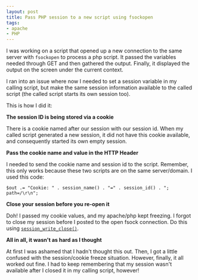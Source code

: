 ```yaml
---
layout: post
title: Pass PHP session to a new script using fsockopen
tags:
- apache
- PHP
---
```

I was working on a script that opened up a new connection to the same server with `fsockopen` to process a php script.  It passed the variables needed through GET and then gathered the output.  Finally, it displayed the output on the screen under the current context.

I ran into an issue where now I needed to set a session variable in my calling script, but make the same session information available to the called script (the called script starts its own session too).

This is how I did it:

**The session ID is being stored via a cookie**

There is a cookie named after our session with our session id.  When my called script generated a new session, it did not have this cookie available, and consequently started its own empty session.

**Pass the cookie name and value in the HTTP Header**

I needed to send the cookie name and session id to the script.  Remember, this only works because these two scripts are on the same server/domain.  I used this code:

```php?start_inline=1
$out .= "Cookie: " . session_name() . "=" . session_id() . "; path=/\r\n";
```

**Close your session before you re-open it**

Doh!  I passed my cookie values, and my apache/php kept freezing.  I forgot to close my session before I posted to the open fsock connection.  Do this using [`session_write_close()`](http://php.net/session_write_close).

**All in all, it wasn't as hard as I thought**

At first I was ashamed that I hadn't thought this out.  Then, I got a little confused with the session/cookie freeze situation.  However, finally, it all worked out fine.  I had to keep remembering that my session wasn't available after I closed it in my calling script, however!
